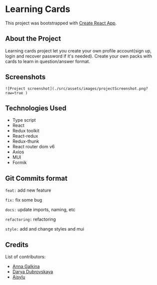 # Learning Cards

This project was bootstrapped with [Create React App](https://github.com/facebook/create-react-app).

## About the Project

Learning cards project let you create your own profile account(sign up, login and recover password if it's needed). 
Create your own packs with cards to learn in question/answer format.

## Screenshots

`![Project screenshot](./src/assets/images/projectScreenshot.png?raw=true )`

## Technologies Used

- Type script
- React
- Redux toolkit
- React-redux 
- Redux-thunk
- React router dom v6
- Axios
- MUI
- Formik

## Git Commits format

`feat:` add new feature

`fix:` fix some bug

`docs:` update imports, naming, etc

`refactoring:` refactoring

`style:` add and change styles and mui


## Credits
List of contributors:
- [Anna Galkina](https://github.com/AnyaGalkina)
- [Darya Dubrovskaya](https://github.com/DubrovskayaDarya)
- [Aisylu](https://github.com/Aisylu24)